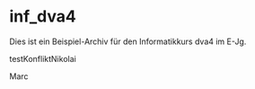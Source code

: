 # inf_dva4
Dies ist ein Beispiel-Archiv für den Informatikkurs dva4 im E-Jg.

testKonfliktNikolai

Marc
